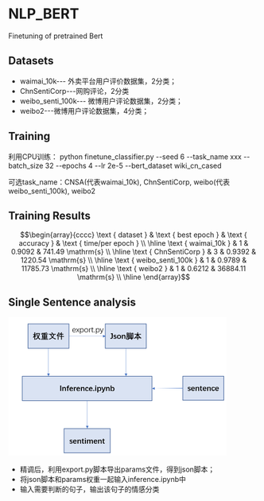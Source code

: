 # NLP_BERT
 Finetuning of pretrained Bert

## Datasets

- waimai_10k--- 外卖平台用户评价数据集，2分类；
- ChnSentiCorp---网购评论，2分类
- weibo_senti_100k--- 微博用户评论数据集，2分类；
- weibo2---微博用户评论数据集，4分类；

## Training

利用CPU训练： python finetune_classifier.py --seed 6 --task_name xxx --batch_size 32 --epochs 4 --lr 2e-5 --bert_dataset wiki_cn_cased



可选task_name：CNSA(代表waimai_10k), ChnSentiCorp, weibo(代表weibo_senti_100k), weibo2



## Training Results

$$\begin{array}{cccc}
\text { dataset } & \text { best epoch } & \text { accuracy } & \text { time/per epoch } \\
\hline \text { waimai_10k } & 1 & 0.9092 & 741.49 \mathrm{s} \\
\hline \text { ChnSentiCorp } & 3 & 0.9392 & 1220.54 \mathrm{s} \\
\hline \text { weibo_senti_100k } & 1 & 0.9789 & 11785.73 \mathrm{s} \\
\hline \text { weibo2 } & 1 & 0.6212 & 36884.11 \mathrm{s} \\
\hline
\end{array}$$



## Single Sentence analysis

<img src="./inference.png" style="zoom:50%;" />

- 精调后，利用export.py脚本导出params文件，得到json脚本；
- 将json脚本和params权重一起输入inference.ipynb中
- 输入需要判断的句子，输出该句子的情感分类